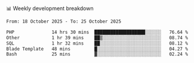 📊 Weekly development breakdown
<!--START_SECTION:waka-->

```txt
From: 18 October 2025 - To: 25 October 2025

PHP              14 hrs 30 mins  ███████████████████░░░░░░   76.64 %
Other            1 hr 39 mins    ██▒░░░░░░░░░░░░░░░░░░░░░░   08.74 %
SQL              1 hr 32 mins    ██░░░░░░░░░░░░░░░░░░░░░░░   08.12 %
Blade Template   48 mins         █░░░░░░░░░░░░░░░░░░░░░░░░   04.27 %
Bash             25 mins         ▓░░░░░░░░░░░░░░░░░░░░░░░░   02.24 %
```

<!--END_SECTION:waka-->
